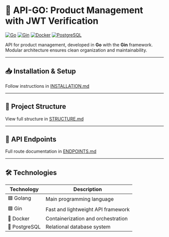 # 🚀 API-GO: Product Management with JWT Verification

[![Go](https://img.shields.io/badge/Go-1.21-blue?logo=go)](https://golang.org/) 
[![Gin](https://img.shields.io/badge/Gin-Framework-brightgreen?logo=gin)](https://gin-gonic.com/) 
[![Docker](https://img.shields.io/badge/Docker-Container-blue?logo=docker)](https://www.docker.com/) 
[![PostgreSQL](https://img.shields.io/badge/PostgreSQL-Database-blue?logo=postgresql)](https://www.postgresql.org/)

API for product management, developed in **Go** with the **Gin** framework. Modular architecture ensures clean organization and maintainability.

---

## 📥 Installation & Setup

Follow instructions in [INSTALLATION.md](INSTALLATION.md)

---

## 📂 Project Structure

View full structure in [STRUCTURE.md](STRUCTURE.md)

---

## 📖 API Endpoints

Full route documentation in [ENDPOINTS.md](ENDPOINTS.md)

---

## 🛠️ Technologies

| Technology | Description |
|------------|-------------|
| 🟦 Golang | Main programming language |
| 🟩 Gin | Fast and lightweight API framework |
| 🐳 Docker | Containerization and orchestration |
| 🐘 PostgreSQL | Relational database system |
